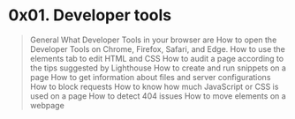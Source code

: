 # 0x01. Developer tools #

> General
> What Developer Tools in your browser are
> How to open the Developer Tools on Chrome, Firefox, Safari, and Edge.
> How to use the elements tab to edit HTML and CSS
> How to audit a page according to the tips suggested by Lighthouse
> How to create and run snippets on a page
> How to get information about files and server configurations
> How to block requests
> How to know how much JavaScript or CSS is used on a page
> How to detect 404 issues
> How to move elements on a webpage
